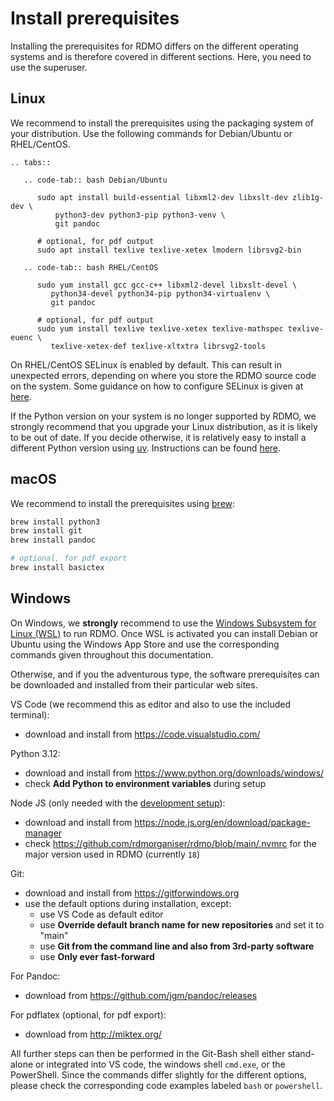 # Install prerequisites

Installing the prerequisites for RDMO differs on the different operating systems and is therefore covered in different sections. Here, you need to use the superuser.

## Linux

We recommend to install the prerequisites using the packaging system of your distribution. Use the following commands for Debian/Ubuntu or RHEL/CentOS.

```{eval-rst}
.. tabs::

   .. code-tab:: bash Debian/Ubuntu

      sudo apt install build-essential libxml2-dev libxslt-dev zlib1g-dev \
          python3-dev python3-pip python3-venv \
          git pandoc

      # optional, for pdf output
      sudo apt install texlive texlive-xetex lmodern librsvg2-bin

   .. code-tab:: bash RHEL/CentOS

      sudo yum install gcc gcc-c++ libxml2-devel libxslt-devel \
         python34-devel python34-pip python34-virtualenv \
         git pandoc

      # optional, for pdf output
      sudo yum install texlive texlive-xetex texlive-mathspec texlive-euenc \
         texlive-xetex-def texlive-xltxtra librsvg2-tools
```

On RHEL/CentOS SELinux is enabled by default. This can result in unexpected errors, depending on where you store the RDMO source code on the system. Some guidance on how to configure SELinux is given at [here](../advanced/index.md#selinux).

If the Python version on your system is no longer supported by RDMO, we strongly recommend that you upgrade your Linux distribution, as it is likely to be out of date. If you decide otherwise, it is relatively easy to install a different Python version using [uv](https://github.com/astral-sh/uv). Instructions can be found [here](../advanced/index.md#use-uv-to-install-a-custom-python-version).

## macOS

We recommend to install the prerequisites using [brew](http://brew.sh):

```bash
brew install python3
brew install git
brew install pandoc

# optional, for pdf export
brew install basictex
```


## Windows

On Windows, we **strongly** recommend to use the [Windows Subsystem for Linux (WSL)](https://learn.microsoft.com/en-us/windows/wsl/install) to run RDMO. Once WSL is activated you can install Debian or Ubuntu using the Windows App Store and use the corresponding commands given throughout this documentation.

Otherwise, and if you the adventurous type, the software prerequisites can be downloaded and installed from their particular web sites.

VS Code (we recommend this as editor and also to use the included terminal):
* download and install from https://code.visualstudio.com/

Python 3.12:
* download and install from <https://www.python.org/downloads/windows/>
* check **Add Python to environment variables** during setup

Node JS (only needed with the [development setup](../development/setup)):
* download and install from <https://node.js.org/en/download/package-manager>
* check https://github.com/rdmorganiser/rdmo/blob/main/.nvmrc for the major version used in RDMO (currently `18`)

Git:
* download and install from <https://gitforwindows.org>
* use the default options during installation, except:
   * use VS Code as default editor
   * use **Override default branch name for new repositories** and set it to "main"
   * use **Git from the command line and also from 3rd-party software**
   * use **Only ever fast-forward**

For Pandoc:
* download from <https://github.com/jgm/pandoc/releases>

For pdflatex (optional, for pdf export):
* download from <http://miktex.org/>

All further steps can then be performed in the Git-Bash shell either stand-alone or integrated into VS code, the windows shell `cmd.exe`, or the PowerShell. Since the commands differ slightly for the different options, please check the corresponding code examples labeled `bash` or `powershell`.
